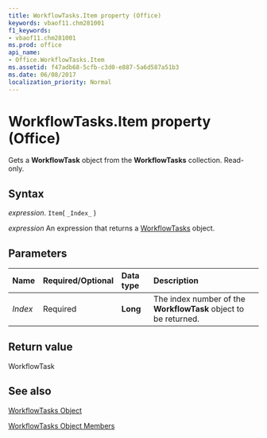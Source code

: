 ```yaml
---
title: WorkflowTasks.Item property (Office)
keywords: vbaof11.chm281001
f1_keywords:
- vbaof11.chm281001
ms.prod: office
api_name:
- Office.WorkflowTasks.Item
ms.assetid: f47adb68-5cfb-c3d0-e887-5a6d587a51b3
ms.date: 06/08/2017
localization_priority: Normal
---
```



# WorkflowTasks.Item property (Office)

Gets a  **WorkflowTask** object from the **WorkflowTasks** collection. Read-only.


## Syntax

_expression_. `Item`( `_Index_` )

 _expression_ An expression that returns a [WorkflowTasks](Office.WorkflowTasks.md) object.


## Parameters



|Name|Required/Optional|Data type|Description|
|:-----|:-----|:-----|:-----|
| _Index_|Required|**Long**|The index number of the  **WorkflowTask** object to be returned.|

## Return value

WorkflowTask


## See also


[WorkflowTasks Object](Office.WorkflowTasks.md)



[WorkflowTasks Object Members](./overview/Library-Reference/workflowtasks-members-office.md)

